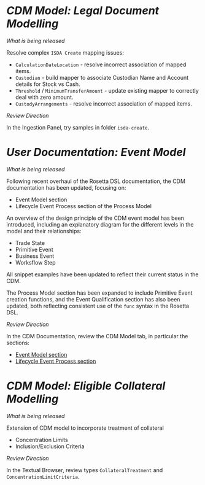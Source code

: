# *CDM Model: Legal Document Modelling*

_What is being released_

Resolve complex `ISDA Create` mapping issues:

- `CalculationDateLocation` - resolve incorrect association of mapped items.
- `Custodian` - build mapper to associate Custodian Name and Account details for Stock vs Cash.
- `Threshold` / `MinimumTransferAmount` - update existing mapper to correctly deal with zero amount.
- `CustodyArrangements` - resolve incorrect association of mapped items.

_Review Direction_

In the Ingestion Panel, try samples in folder `isda-create`.

# *User Documentation: Event Model*

_What is being released_

Following recent overhaul of the Rosetta DSL documentation, the CDM documentation has been updated, focusing on:

- Event Model section
- Lifecycle Event Process section of the Process Model

An overview of the design principle of the CDM event model has been introduced, including an explanatory diagram for the different levels in the model and their relationships:

* Trade State
* Primitive Event
* Business Event
* Worksflow Step

All snippet examples have been updated to reflect their current status in the CDM.

The Process Model section has been expanded to include Primitive Event creation functions, and the Event Qualification section has also been updated, both reflecting consistent use of the `func` syntax in the Rosetta DSL.

_Review Direction_

In the CDM Documentation, review the CDM Model tab, in particular the sections:

- [Event Model section](https://docs.rosetta-technology.io/cdm/documentation/source/documentation.html#event-model)
- [Lifecycle Event Process section](https://docs.rosetta-technology.io/cdm/documentation/source/documentation.html#lifecycle-event-process)

# *CDM Model: Eligible Collateral Modelling*

_What is being released_

Extension of CDM model to incorporate treatment of collateral
- Concentration Limits
- Inclusion/Exclusion Criteria

_Review Direction_

In the Textual Browser, review types `CollateralTreatment` and `ConcentrationLimitCriteria`.
